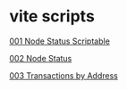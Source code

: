 # vite scripts

[001 Node Status Scriptable](https://github.com/theMoe/vite/blob/main/001_NodeStatusScriptable/)

[002 Node Status](https://github.com/theMoe/vite/blob/main/002_NodeStatus/)

[003 Transactions by Address](https://github.com/theMoe/vite/blob/main/003_TransactionsByAddress/)

